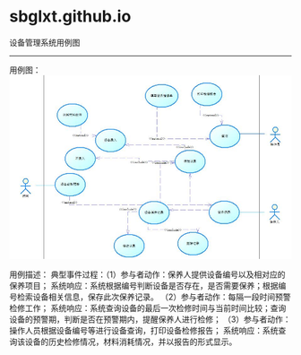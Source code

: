 # sbglxt.github.io
设备管理系统用例图

***


用例图：
![用例图](https://github.com/oshsx/sbglxt.github.io/blob/master/oom.JPG)

用例描述：
典型事件过程：（1）参与者动作：保养人提供设备编号以及相对应的保养项目；
                系统响应：系统根据编号判断设备是否存在，是否需要保养；根据编号检索设备相关信息，保存此次保养记录。
            （2）参与者动作：每隔一段时间预警检修工作；
                系统响应：系统查询设备的最后一次检修时间与当前时间比较；查询设备的预警期，判断是否在预警期内，提醒保养人进行检修；
            （3）参与者动作：操作人员根据设备编号等进行设备查询，打印设备检修报告；
                系统响应：系统查询该设备的历史检修情况，材料消耗情况，并以报告的形式显示。
